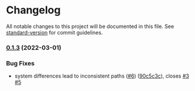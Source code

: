 # Changelog

All notable changes to this project will be documented in this file. See [standard-version](https://github.com/conventional-changelog/standard-version) for commit guidelines.

### [0.1.3](https://github.com/jsonz1993/vite-plugin-load-css-module/compare/v0.1.2...v0.1.3) (2022-03-01)

### Bug Fixes

- system differences lead to inconsistent paths ([#6](https://github.com/jsonz1993/vite-plugin-load-css-module/issues/6)) ([90c5c3c](https://github.com/jsonz1993/vite-plugin-load-css-module/commit/90c5c3c26be43b16a958a09829964a29cf91cf75)), closes [#3](https://github.com/jsonz1993/vite-plugin-load-css-module/issues/3) [#5](https://github.com/jsonz1993/vite-plugin-load-css-module/issues/5)
